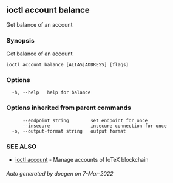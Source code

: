 ## ioctl account balance

Get balance of an account

### Synopsis

Get balance of an account

```
ioctl account balance [ALIAS|ADDRESS] [flags]
```

### Options

```
  -h, --help   help for balance
```

### Options inherited from parent commands

```
      --endpoint string        set endpoint for once
      --insecure               insecure connection for once
  -o, --output-format string   output format
```

### SEE ALSO

* [ioctl account](ioctl_account.md)	 - Manage accounts of IoTeX blockchain

###### Auto generated by docgen on 7-Mar-2022
